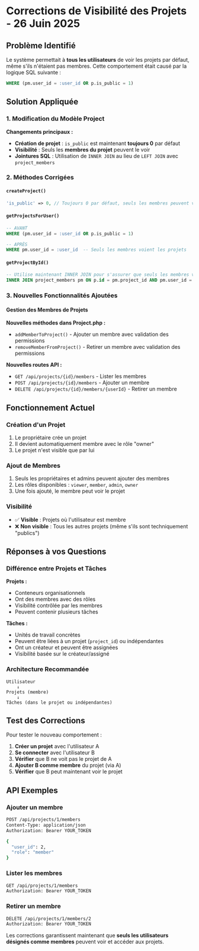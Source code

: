 # Corrections de Visibilité des Projets - 26 Juin 2025

## Problème Identifié

Le système permettait à **tous les utilisateurs** de voir les projets par défaut, même s'ils n'étaient pas membres. Cette comportement était causé par la logique SQL suivante :

```sql
WHERE (pm.user_id = :user_id OR p.is_public = 1)
```

## Solution Appliquée

### 1. Modification du Modèle Project

**Changements principaux :**

- **Création de projet** : `is_public` est maintenant **toujours 0** par défaut
- **Visibilité** : Seuls les **membres du projet** peuvent le voir
- **Jointures SQL** : Utilisation de `INNER JOIN` au lieu de `LEFT JOIN` avec `project_members`

### 2. Méthodes Corrigées

#### `createProject()`
```php
'is_public' => 0, // Toujours 0 par défaut, seuls les membres peuvent voir
```

#### `getProjectsForUser()`
```sql
-- AVANT
WHERE (pm.user_id = :user_id OR p.is_public = 1)

-- APRÈS  
WHERE pm.user_id = :user_id  -- Seuls les membres voient les projets
```

#### `getProjectById()`
```sql
-- Utilise maintenant INNER JOIN pour s'assurer que seuls les membres voient les projets
INNER JOIN project_members pm ON p.id = pm.project_id AND pm.user_id = :user_id
```

### 3. Nouvelles Fonctionnalités Ajoutées

#### Gestion des Membres de Projets

**Nouvelles méthodes dans Project.php :**
- `addMemberToProject()` - Ajouter un membre avec validation des permissions
- `removeMemberFromProject()` - Retirer un membre avec validation des permissions

**Nouvelles routes API :**
- `GET /api/projects/{id}/members` - Lister les membres
- `POST /api/projects/{id}/members` - Ajouter un membre
- `DELETE /api/projects/{id}/members/{userId}` - Retirer un membre

## Fonctionnement Actuel

### Création d'un Projet
1. Le propriétaire crée un projet
2. Il devient automatiquement membre avec le rôle "owner"
3. Le projet n'est visible que par lui

### Ajout de Membres
1. Seuls les propriétaires et admins peuvent ajouter des membres
2. Les rôles disponibles : `viewer`, `member`, `admin`, `owner`
3. Une fois ajouté, le membre peut voir le projet

### Visibilité
- ✅ **Visible** : Projets où l'utilisateur est membre
- ❌ **Non visible** : Tous les autres projets (même s'ils sont techniquement "publics")

## Réponses à vos Questions

### Différence entre Projets et Tâches

**Projets :**
- Conteneurs organisationnels
- Ont des membres avec des rôles
- Visibilité contrôlée par les membres
- Peuvent contenir plusieurs tâches

**Tâches :**
- Unités de travail concrètes
- Peuvent être liées à un projet (`project_id`) ou indépendantes
- Ont un créateur et peuvent être assignées
- Visibilité basée sur le créateur/assigné

### Architecture Recommandée

```
Utilisateur
    ↓
Projets (membre)
    ↓
Tâches (dans le projet ou indépendantes)
```

## Test des Corrections

Pour tester le nouveau comportement :

1. **Créer un projet** avec l'utilisateur A
2. **Se connecter** avec l'utilisateur B
3. **Vérifier** que B ne voit pas le projet de A
4. **Ajouter B comme membre** du projet (via A)
5. **Vérifier** que B peut maintenant voir le projet

## API Exemples

### Ajouter un membre
```bash
POST /api/projects/1/members
Content-Type: application/json
Authorization: Bearer YOUR_TOKEN

{
  "user_id": 2,
  "role": "member"
}
```

### Lister les membres
```bash
GET /api/projects/1/members
Authorization: Bearer YOUR_TOKEN
```

### Retirer un membre
```bash
DELETE /api/projects/1/members/2
Authorization: Bearer YOUR_TOKEN
```

Les corrections garantissent maintenant que **seuls les utilisateurs désignés comme membres** peuvent voir et accéder aux projets.
